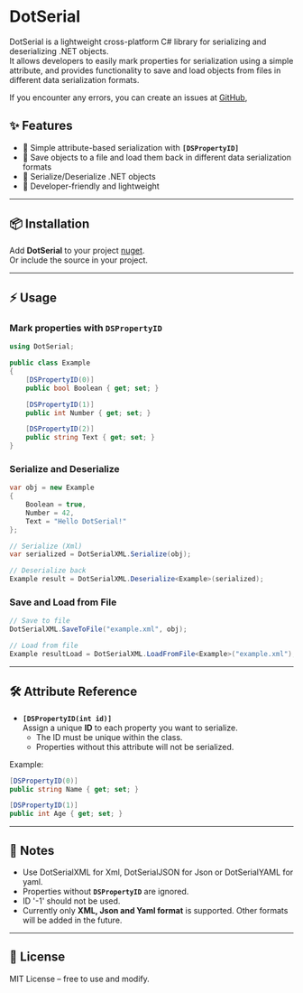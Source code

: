 # DotSerial  

DotSerial is a lightweight cross-platform C# library for serializing and deserializing .NET objects.  
It allows developers to easily mark properties for serialization using a simple attribute, and provides functionality to save and load
objects from files in different data serialization formats.  

If you encounter any errors, you can create an issues at [GitHub](https://github.com/Dennis198/DotSerial/issues),

## ✨ Features  
- 🚀 Simple attribute-based serialization with **`[DSPropertyID]`**  
- 📂 Save objects to a file and load them back in different data serialization formats
- 🔄 Serialize/Deserialize .NET objects  
- 🎯 Developer-friendly and lightweight  

---

## 📦 Installation  
Add **DotSerial** to your project [nuget](https://www.nuget.org/packages/Dennis198.DotSerial).  
Or include the source in your project.  

---

## ⚡ Usage  

### Mark properties with `DSPropertyID`  
```csharp
using DotSerial;

public class Example
{
    [DSPropertyID(0)]
    public bool Boolean { get; set; }

    [DSPropertyID(1)]
    public int Number { get; set; }

    [DSPropertyID(2)]
    public string Text { get; set; }
}
```

### Serialize and Deserialize  
```csharp
var obj = new Example
{
    Boolean = true,
    Number = 42,
    Text = "Hello DotSerial!"
};

// Serialize (Xml)
var serialized = DotSerialXML.Serialize(obj);

// Deserialize back
Example result = DotSerialXML.Deserialize<Example>(serialized);
```

### Save and Load from File  
```csharp
// Save to file
DotSerialXML.SaveToFile("example.xml", obj);

// Load from file
Example resultLoad = DotSerialXML.LoadFromFile<Example>("example.xml");
```

---

## 🛠️ Attribute Reference  

- **`[DSPropertyID(int id)]`**  
  Assign a unique **ID** to each property you want to serialize.  
  - The ID must be unique within the class.
  - Properties without this attribute will not be serialized.  

Example:
```csharp
[DSPropertyID(0)]
public string Name { get; set; }

[DSPropertyID(1)]
public int Age { get; set; }
```

---

## 📌 Notes   
- Use DotSerialXML for Xml, DotSerialJSON for Json or DotSerialYAML for yaml.
- Properties without **`DSPropertyID`** are ignored.
- ID '-1' should not be used.
- Currently only **XML, Json and Yaml format** is supported. Other formats will be added in the future. 

---

## 📜 License  
MIT License – free to use and modify.  
